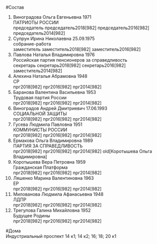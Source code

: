 #Состав  
1. Виноградова Ольга Евгеньевна 1971  
    ПАТРИОТЫ РОССИИ  
    председатель председатель2018[982] председатель2016[982] председатель2014[982]  
2. Супрун Ирина Николаевна 25.09.1975  
    собрание-работа  
    заместитель заместитель2018[982] заместитель2016[982]  
3. Павлова Наталья Владимировна 1976  
    Российская партия пенсионеров за справедливость  
    секретарь секретарь2018[982] секретарь2016[982] заместитель2014[982]  
4. Алехина Наталья Абрамовна 1948  
    СР  
    прг2018[982] прг2016[982] прг2014[982]  
5. Баранова Валентина Васильевна 1953  
    Трудовая партия России  
    прг2018[982] прг2016[982] прг2014[982]  
6. Виноградов Андрей Дмитриевич 17.06.1993  
    СОЦИАЛЬНОЙ ЗАЩИТЫ  
    прг2018[982] прг2016[982] прг2014[982]  
7. Гусева Людмила Павловна 1951  
    КОММУНИСТЫ РОССИИ  
    прг2018[982] прг2016[982] прг2014[982]  
8. Ермакова Ольга Владимировна 1989  
    ПАРТИЯ ЗА СПРАВЕДЛИВОСТЬ  
    прг2018[982] прг2016[982] прг2014[982] old[Коротышева Ольга Владимировна]  
9. Коротышева Вера Петровна 1959  
    Гражданская Платформа  
    прг2018[982] прг2016[982] прг2014[982]  
10. Ляшенко Марина Валентиновна 1963  
    ЕР  
    прг2018[982] прг2016[982] прг2014[982]  
11. Милованова Людмила Афанасьевна 1948  
    ЛДПР  
    прг2018[982] прг2016[982] прг2014[982]  
12. Трегулова Галина Михайловна 1952  
    Будущее Родины  
    прг2018[982] прг2016[982] прг2014[982]  
  
#Дома  
Индустриальный проспект 14 к1; 14 к2; 16; 18; 20 к1  
  
  
